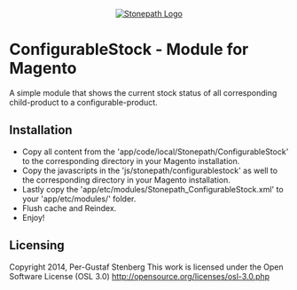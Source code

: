 <p align="center"><a href="http://stonepath.se"><img src="http://stonepath.se/stonepath_logo-small-black.png" alt="Stonepath Logo"/></a></p>

ConfigurableStock - Module for Magento
==================================
A simple module that shows the current stock status of all corresponding child-product to a configurable-product.

Installation
-----------------------------------------------------
- Copy all content from the 'app/code/local/Stonepath/ConfigurableStock' to the corresponding directory in your Magento installation.
- Copy the javascripts in the 'js/stonepath/configurablestock' as well to the corresponding directory in your Magento installation.
- Lastly copy the 'app/etc/modules/Stonepath_ConfigurableStock.xml' to your 'app/etc/modules/' folder.
- Flush cache and Reindex.
- Enjoy!

Licensing
---------------------------
Copyright 2014, Per-Gustaf Stenberg
This work is licensed under the Open Software License (OSL 3.0)
http://opensource.org/licenses/osl-3.0.php



